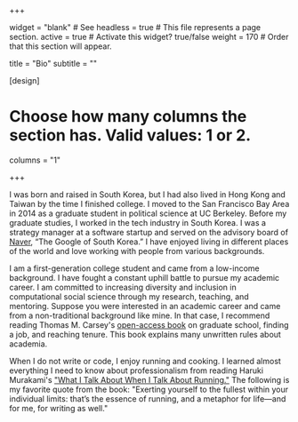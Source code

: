 +++

widget = "blank"  # See headless = true  # This file represents a page section.
active = true  # Activate this widget? true/false
weight = 170  # Order that this section will appear.

title = "Bio"
subtitle = ""

[design]
  # Choose how many columns the section has. Valid values: 1 or 2.
  columns = "1"

+++

I was born and raised in South Korea, but I had also lived in Hong Kong and Taiwan by the time I finished college. I moved to the San Francisco Bay Area in 2014 as a graduate student in political science at UC Berkeley. Before my graduate studies, I worked in the tech industry in South Korea. I was a strategy manager at a software startup and served on the advisory board of [Naver](https://en.wikipedia.org/wiki/Naver), “The Google of South Korea.” I have enjoyed living in different places of the world and love working with people from various backgrounds.

I am a first-generation college student and came from a low-income background. I have fought a constant uphill battle to pursue my academic career. I am committed to increasing diversity and inclusion in computational social science through my research, teaching, and mentoring. Suppose you were interested in an academic career and came from a non-traditional background like mine. In that case, I recommend reading Thomas M. Carsey's [open-access book](https://politicalscience.unc.edu/wp-content/uploads/sites/186/2020/09/Toms-Comments-Carsey-book-9-7-2020.pdf) on graduate school, finding a job, and reaching tenure. This book explains many unwritten rules about academia.

When I do not write or code, I enjoy running and cooking. I learned almost everything I need to know about professionalism from reading Haruki Murakami's ["What I Talk About When I Talk About Running."](https://www.harukimurakami.com/book/what-i-talk-about-when-i-talk-about-running-a-memoir) The following is my favorite quote from the book: "Exerting yourself to the fullest within your individual limits: that’s the essence of running, and a metaphor for life—and for me, for writing as well."
